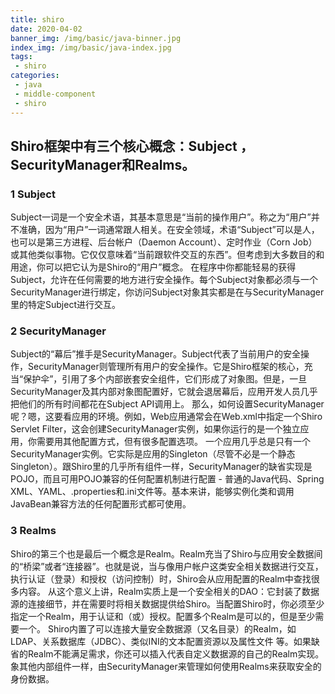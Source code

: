 ```yaml
---
title: shiro
date: 2020-04-02
banner_img: /img/basic/java-binner.jpg
index_img: /img/basic/java-index.jpg
tags: 
 - shiro
categories:
 - java
 - middle-component
 - shiro
---
```


## Shiro框架中有三个核心概念：Subject ，SecurityManager和Realms。

### 1    Subject
Subject一词是一个安全术语，其基本意思是“当前的操作用户”。称之为“用户”并不准确，因为“用户”一词通常跟人相关。在安全领域，术语“Subject”可以是人，也可以是第三方进程、后台帐户（Daemon Account）、定时作业（Corn Job）或其他类似事物。它仅仅意味着“当前跟软件交互的东西”。但考虑到大多数目的和用途，你可以把它认为是Shiro的“用户”概念。
在程序中你都能轻易的获得Subject，允许在任何需要的地方进行安全操作。每个Subject对象都必须与一个SecurityManager进行绑定，你访问Subject对象其实都是在与SecurityManager里的特定Subject进行交互。


### 2    SecurityManager
Subject的“幕后”推手是SecurityManager。Subject代表了当前用户的安全操作，SecurityManager则管理所有用户的安全操作。它是Shiro框架的核心，充当“保护伞”，引用了多个内部嵌套安全组件，它们形成了对象图。但是，一旦SecurityManager及其内部对象图配置好，它就会退居幕后，应用开发人员几乎把他们的所有时间都花在Subject API调用上。
那么，如何设置SecurityManager呢？嗯，这要看应用的环境。例如，Web应用通常会在Web.xml中指定一个Shiro Servlet Filter，这会创建SecurityManager实例，如果你运行的是一个独立应用，你需要用其他配置方式，但有很多配置选项。
一个应用几乎总是只有一个SecurityManager实例。它实际是应用的Singleton（尽管不必是一个静态Singleton）。跟Shiro里的几乎所有组件一样，SecurityManager的缺省实现是POJO，而且可用POJO兼容的任何配置机制进行配置 - 普通的Java代码、Spring XML、YAML、.properties和.ini文件等。基本来讲，能够实例化类和调用JavaBean兼容方法的任何配置形式都可使用。

### 3    Realms
Shiro的第三个也是最后一个概念是Realm。Realm充当了Shiro与应用安全数据间的“桥梁”或者“连接器”。也就是说，当与像用户帐户这类安全相关数据进行交互，执行认证（登录）和授权（访问控制）时，Shiro会从应用配置的Realm中查找很多内容。
从这个意义上讲，Realm实质上是一个安全相关的DAO：它封装了数据源的连接细节，并在需要时将相关数据提供给Shiro。当配置Shiro时，你必须至少指定一个Realm，用于认证和（或）授权。配置多个Realm是可以的，但是至少需要一个。
Shiro内置了可以连接大量安全数据源（又名目录）的Realm，如LDAP、关系数据库（JDBC）、类似INI的文本配置资源以及属性文件 等。如果缺省的Realm不能满足需求，你还可以插入代表自定义数据源的自己的Realm实现。
象其他内部组件一样，由SecurityManager来管理如何使用Realms来获取安全的身份数据。